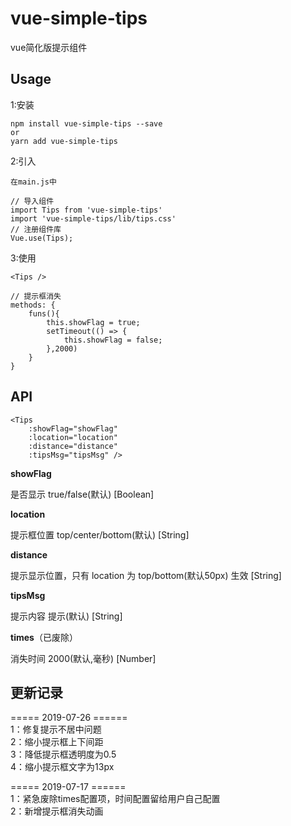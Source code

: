 # vue-simple-tips
vue简化版提示组件

## Usage
1:安装
```
npm install vue-simple-tips --save
or
yarn add vue-simple-tips
```
2:引入
```
在main.js中

// 导入组件
import Tips from 'vue-simple-tips'
import 'vue-simple-tips/lib/tips.css'
// 注册组件库
Vue.use(Tips);
```
3:使用
```
<Tips />  

// 提示框消失
methods: {
    funs(){
        this.showFlag = true;
        setTimeout(() => {
            this.showFlag = false;
        },2000)
    }
}
```

## API
```
<Tips 
    :showFlag="showFlag" 
    :location="location" 
    :distance="distance" 
    :tipsMsg="tipsMsg" />
```
**showFlag**

是否显示 true/false(默认) [Boolean]

**location**

提示框位置 top/center/bottom(默认) [String]

**distance**

提示显示位置，只有 location 为 top/bottom(默认50px) 生效 [String]

**tipsMsg**

提示内容 提示(默认) [String]

**times**（已废除）

消失时间 2000(默认,毫秒) [Number]

## 更新记录  

===== 2019-07-26 ======   
1：修复提示不居中问题  
2：缩小提示框上下间距  
3：降低提示框透明度为0.5  
4：缩小提示框文字为13px  

===== 2019-07-17 ======  
1：紧急废除times配置项，时间配置留给用户自己配置  
2：新增提示框消失动画

